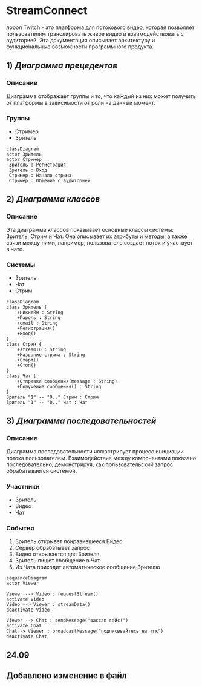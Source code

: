 # StreamConnect #
лооол
Twitch - это платформа для потокового видео, которая позволяет пользователям транслировать живое видео и взаимодействовать с аудиторией. Эта документация описывает архитектуру и функциональные возможности программного продукта.
## 1) *Диаграмма прецедентов* ##
### Описание ###
Диаграмма отображает группы и то, что каждый из них может получить от платформы в зависимости от роли на данный момент. 
### Группы ###
- Стример
- Зритель
```mermaid
classDiagram
actor Зритель
actor Стример
 Зритель : Регистрация
 Зритель : Вход
 Стример : Начало стрима
 Стример : Общение с аудиторией
```

## 2) *Диаграмма классов* ##
### Описание ###
Эта диаграмма классов показывает основные классы системы: Зритель, Стрим и Чат. Она описывает их атрибуты и методы, а также связи между ними, например, пользователь создает поток и участвует в чате.
### Системы ###
- Зритель
- Чат
- Стрим
```mermaid
classDiagram
class Зритель {
    +Никнейм : String
    +Пароль : String
    +email : String
    +Регистрация()
    +Вход()
}
class Стрим {
    +streamID : String
    +Название стрима : String
    +Старт()
    +Стоп()
}
class Чат {
    +Отправка сообщения(message : String)
    +Получение сообщения() : String
}
Зритель "1" -- "0.." Стрим : Стрим
Зритель "1" -- "0.." Чат : Чат
```

## 3) *Диаграмма последовательностей* ##
### Описание ###
Диаграмма последовательности иллюстрирует процесс инициации потока пользователем. Взаимодействие между компонентами показано последовательно, демонстрируя, как пользовательский запрос обрабатывается системой.
### Участники ###
- Зритель
- Видео
- Чат
### События ###
1. Зритель открывет понравившееся Видео
2. Сервер обрабатывет запрос
3. Видео открывается для Зрителя
4. Зритель пишет сообщение в Чат
5. Из Чата приходит автоматическое сообщение Зрителю
```mermaid
sequenceDiagram
actor Viewer

Viewer --> Video : requestStream()
activate Video
Video --> Viewer : streamData()
deactivate Video

Viewer --> Chat : sendMessage("вассап гайс!")
activate Chat
Chat -> Viewer : broadcastMessage("подписывайтесь на тгк")
deactivate Chat
```

## 24.09
## Добавлено изменение в файл
